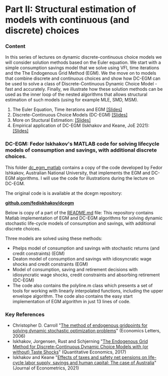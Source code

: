 # Part II: Structural estimation of models with continuous (and discrete) choices
### Content
In this series of lectures on dynamic discrete-continuous choice models we will consider solution methods based on the Euler equation. We start with a simple consumption savings model that we solve using VFI, time iterations and the The Endogenous Grid Method (EGM). We the move on to models that combine discrete and continuous choices and show how DC-EGM can be used to solve a class of Discrete-Continuous Dynamic Choice Model - fast and accurately. Finally, we illustrate how these solution methods can be used as the inner loop of the nested algorithms that allows structural estimation of such models (using for example MLE, SMD, MSM). 

1. The Euler Equation, Time iterations and EGM [[Slides]](https://github.com/bschjerning/dp_uab/blob/main/2_discrete_continuous_choice/1_euler_egm.ipynb) 
1. Discrete-Continuous Choice Models  (DC-EGM) [[Slides]](https://github.com/bschjerning/dp_uab/blob/main/2_discrete_continuous_choice/2_dcegm.pdf)
1. More on Stuctural Estimation: [[Slides]](https://github.com/bschjerning/dp_uab/blob/main/2_discrete_continuous_choice/3_struct_est.pdf)         
1. Empirical application of DC-EGM (Iskhakov and Keane, JoE 2021): [[Slides]](https://github.com/bschjerning/dp_uab/blob/main/2_discrete_continuous_choice/4_aupens_dc_egm.pdf)              


###  DC-EGM: Fedor Iskhakov's MATLAB code for solving lifecycle models of consumption and savings, with additional discrete choices.
This folder [dc_egm_matlab](https://github.com/bschjerning/dp_uab/tree/main/2_discrete_continuous_choice/dc_egm_matlab) contains a copy of the code developed by Fedor Ishkakov, Australian National University, that implements the EGM and DC-EGM algorithms. I will use the code for illustrations during the lecture on DC-EGM. 

The original code is is available at the dcegm repository: 

**[github.com/fediskhakov/dcegm](github.com/fediskhakov/dcegm)**

Below is copy of a part of the [README.md](https://github.com/fediskhakov/dcegm/blob/master/README.md) file: 
This repository contains Matlab implementation of EGM and DC-EGM algorithms for solving dynamic stochastic life-cycle models of consumption and savings, with additional discrete choices.

Three models are solved using these methods:
- Phelps model of consumption and savings with stochastic returns (and credit constraints) (EGM)
- Deaton model of consumption and savings with idiosyncratic wage shocks and credit constraints (EGM)
- Model of consumption, saving and retirement decisions with idiosyncratic wage shocks, credit constraints and absorbing retirement (DC-EGM)
- The code also contains the polyline.m class which presents a set of tools for working with linearly interpolated functions, including the upper envelope algorithm. The code also contains the easy start implementation of EGM algorithm in just 13 lines of code.

### Key References
- Christopher D. Carroll "[The method of endogenous gridpoints for solving dynamic stochastic optimization problems](http://www.sciencedirect.com/science/article/pii/S0165176505003368)" (Economics Letters, 2006)
- Iskhakov, Jorgensen, Rust and Schjerning "[The Endogenous Grid Method for Discrete-Continuous Dynamic Choice Models with (or without) Taste Shocks](http://onlinelibrary.wiley.com/doi/10.3982/QE643/full)" (Quantitative Economics, 2017)
- Iskhakov and Keane "[Effects of taxes and safety net pensions on life-cycle labor supply, savings and human capital: The case of Australia](https://doi.org/10.1016/j.jeconom.2020.01.023)" (Journal of Econometrics, 2021)
